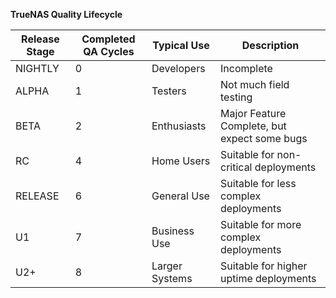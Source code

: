 ---
---

<b>TrueNAS Quality Lifecycle</b>

<table class="truetable">
  <thead>
    <tr>
      <th>Release Stage</th>
      <th>Completed QA Cycles</th>
      <th>Typical Use</th>
      <th>Description</th>
    </tr>
  </thead>
  <tbody>
    <tr>
      <td>NIGHTLY</td>
      <td>0</td>
      <td>Developers</td>
      <td>Incomplete</td>
    </tr>
    <tr>
      <td>ALPHA</td>
      <td>1</td>
      <td>Testers</td>
      <td>Not much field testing</td>
    </tr>
    <tr>
      <td>BETA</td>
      <td>2</td>
      <td>Enthusiasts</td>
      <td>Major Feature Complete, but expect some bugs</td>
    </tr>
    <tr>
      <td>RC</td>
      <td>4</td>
      <td>Home Users</td>
      <td>Suitable for non-critical deployments</td>
    </tr>
    <tr>
      <td>RELEASE</td>
      <td>6</td>
      <td>General Use</td>
      <td>Suitable for less complex deployments</td>
    </tr>
    <tr>
      <td>U1</td>
      <td>7</td>
      <td>Business Use</td>
      <td>Suitable for more complex deployments</td>
    </tr>
    <tr>
      <td>U2+</td>
      <td>8</td>
      <td>Larger Systems</td>
      <td>Suitable for higher uptime deployments</td>
    </tr>
  </tbody>
</table>
